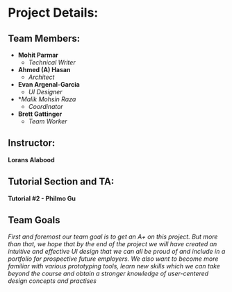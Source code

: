 # Project Details:

## Team Members:
* **Mohit Parmar**
  * _Technical Writer_
* **Ahmed (A) Hasan**
  * _Architect_ 
* **Evan Argenal-Garcia**
  * _UI Designer_ 
* **Malik Mohsin Raza*
  * _Coordinator_
* **Brett Gattinger**
  * _Team Worker_

## Instructor:
**Lorans Alabood**

## Tutorial Section and TA:
**Tutorial #2 - Philmo Gu**

## Team Goals
_First and foremost our team goal is to get an A+ on this project. But more than that, we hope that by the end of the project we will have created an intuitive and effective UI design that we can all be proud of and include in a portfolio for prospective future employers. We also want to become more familiar with various prototyping tools, learn new skills which we can take beyond the course and obtain a stronger knowledge of user-centered design concepts and practises_
